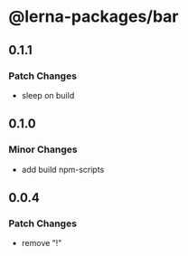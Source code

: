 # @lerna-packages/bar

## 0.1.1

### Patch Changes

- sleep on build

## 0.1.0

### Minor Changes

- add build npm-scripts

## 0.0.4

### Patch Changes

- remove "!"

